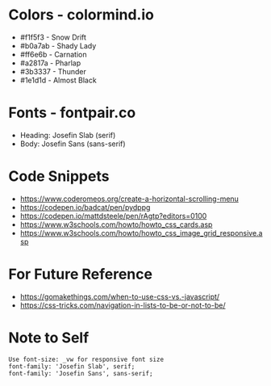 # Colors - colormind.io
* #f1f5f3 - Snow Drift
* #b0a7ab - Shady Lady
* #ff6e6b - Carnation
* #a2817a - Pharlap
* #3b3337 - Thunder
* #1e1d1d - Almost Black

# Fonts - fontpair.co
* Heading: Josefin Slab (serif)
* Body: Josefin Sans (sans-serif)

# Code Snippets
* https://www.coderomeos.org/create-a-horizontal-scrolling-menu
* https://codepen.io/badcat/pen/pydppg
* https://codepen.io/mattdsteele/pen/rAgtp?editors=0100
* https://www.w3schools.com/howto/howto_css_cards.asp
* https://www.w3schools.com/howto/howto_css_image_grid_responsive.asp

# For Future Reference
* https://gomakethings.com/when-to-use-css-vs.-javascript/
* https://css-tricks.com/navigation-in-lists-to-be-or-not-to-be/
    
# Note to Self
    Use font-size: _vw for responsive font size
    font-family: 'Josefin Slab', serif;
    font-family: 'Josefin Sans', sans-serif;
    

